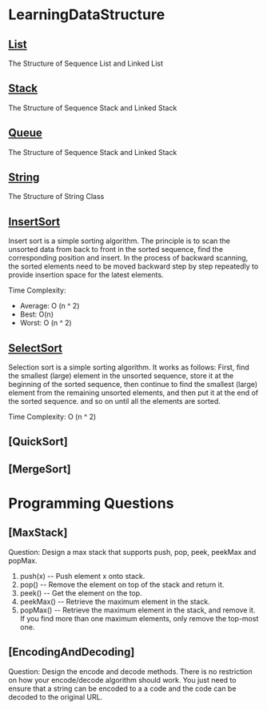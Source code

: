 # LearningDataStructure

## [List](https://github.com/gucheng0712/LearningDataStructure/tree/master/DataStructureStudy/001-List)
The Structure of Sequence List and Linked List

## [Stack](https://github.com/gucheng0712/LearningDataStructure/tree/master/DataStructureStudy/002-Stack)
The Structure of Sequence Stack and Linked Stack


## [Queue](https://github.com/gucheng0712/LearningDataStructure/tree/master/DataStructureStudy/003-Queue)
The Structure of Sequence Stack and Linked Stack


## [String](https://github.com/gucheng0712/LearningDataStructure/tree/master/DataStructureStudy/004-String)
The Structure of String Class

## [InsertSort](https://github.com/gucheng0712/LearningDataStructure/tree/master/DataStructureStudy/005-InsertSort)
Insert sort is a simple sorting algorithm. The principle is to scan the unsorted data from back to front in the sorted sequence, find the corresponding position and insert.
In the process of backward scanning, the sorted elements need to be moved backward step by step repeatedly to provide insertion space for the latest elements.

Time Complexity:

* Average: O (n ^ 2)
* Best: O(n)
* Worst: O (n ^ 2)
    
## [SelectSort](https://github.com/gucheng0712/LearningDataStructure/tree/master/DataStructureStudy/006-SelectSort)
Selection sort is a simple sorting algorithm.
It works as follows:
    First, find the smallest (large) element in the unsorted sequence, store it at the beginning of the sorted sequence, then continue to find the smallest (large) element from the remaining unsorted elements, and then put it at the end of the sorted sequence. and so on until all the elements are sorted.
    
Time Complexity:
    O (n ^ 2)


## [QuickSort]

## [MergeSort]

# Programming Questions
## [MaxStack]
    
Question: Design a max stack that supports push, pop, peek, peekMax and popMax.

1. push(x) -- Push element x onto stack.
2. pop() -- Remove the element on top of the stack and return it.
3. peek() -- Get the element on the top.
4. peekMax() -- Retrieve the maximum element in the stack.
5. popMax() -- Retrieve the maximum element in the stack, and remove it. If you find more than one maximum elements, only remove the top-most one.

## [EncodingAndDecoding]

Question: Design the encode and decode methods. There is no restriction on how your encode/decode algorithm should work. You just need to ensure that a string can be encoded to a a code and the code can be decoded to the original URL.
